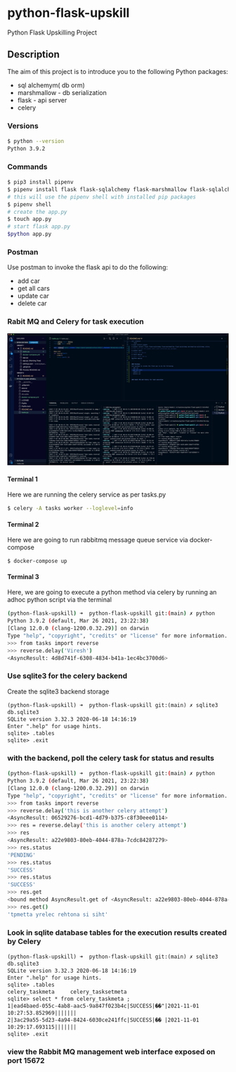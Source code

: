 # python-flask-upskill
Python Flask Upskilling Project  

## Description
The aim of this project is to introduce you to the following Python packages:
- sql alchemym( db orm)
- marshmallow - db serialization
- flask - api server
- celery 


### Versions
```bash
$ python --version
Python 3.9.2 
```

### Commands 
```bash
$ pip3 install pipenv
$ pipenv install flask flask-sqlalchemy flask-marshmallow flask-sqlalchemy marshmallow-sqlalchemy celery
# this will use the pipenv shell with installed pip packages
$ pipenv shell 
# create the app.py
$ touch app.py
# start flask app.py
$python app.py
```

### Postman
Use postman to invoke the flask api to do the following:
- add car
- get all cars
- update car
- delete car 


### Rabit MQ and Celery for task execution

![vscode - celery in operation](/notes/celery-vscode.png)

#### Terminal 1
Here we are running the  celery service as per tasks.py
```bash
$ celery -A tasks worker --loglevel=info
```
#### Terminal 2
Here we are going to run rabbitmq message queue service via docker-compose
```
$ docker-compose up
```
#### Terminal 3
Here, we are going to execute a python method via celery by running an adhoc python script via the terminal
```bash
(python-flask-upskill) ➜  python-flask-upskill git:(main) ✗ python
Python 3.9.2 (default, Mar 26 2021, 23:22:38) 
[Clang 12.0.0 (clang-1200.0.32.29)] on darwin
Type "help", "copyright", "credits" or "license" for more information.
>>> from tasks import reverse
>>> reverse.delay('Viresh')
<AsyncResult: 4d8d741f-6308-4834-b41a-1ec4bc3700d6>
```


### Use sqlite3 for the celery backend
Create the sqlite3 backend storage
```
(python-flask-upskill) ➜  python-flask-upskill git:(main) ✗ sqlite3 db.sqlite3
SQLite version 3.32.3 2020-06-18 14:16:19
Enter ".help" for usage hints.
sqlite> .tables
sqlite> .exit
```
### with the backend, poll the celery task for status and results
```bash
(python-flask-upskill) ➜  python-flask-upskill git:(main) ✗ python
Python 3.9.2 (default, Mar 26 2021, 23:22:38) 
[Clang 12.0.0 (clang-1200.0.32.29)] on darwin
Type "help", "copyright", "credits" or "license" for more information.
>>> from tasks import reverse
>>> reverse.delay('this is another celery attempt')
<AsyncResult: 06529276-bcd1-4d79-b375-c8f30eee0114>
>>> res = reverse.delay('this is another celery attempt')
>>> res
<AsyncResult: a22e9803-80eb-4044-878a-7cdc84287279>
>>> res.status
'PENDING'
>>> res.status
'SUCCESS'
>>> res.status
'SUCCESS'
>>> res.get
<bound method AsyncResult.get of <AsyncResult: a22e9803-80eb-4044-878a-7cdc84287279>>
>>> res.get()
'tpmetta yrelec rehtona si siht'
```
### Look in sqlite database tables for the execution results created by Celery
```
(python-flask-upskill) ➜  python-flask-upskill git:(main) ✗ sqlite3 db.sqlite3
SQLite version 3.32.3 2020-06-18 14:16:19
Enter ".help" for usage hints.
sqlite> .tables
celery_taskmeta     celery_tasksetmeta
sqlite> select * from celery_taskmeta ;
1|ead4baed-055c-4ab8-aac5-9a847f023b4c|SUCCESS|��"|2021-11-01 10:27:53.852969|||||||
2|3ac29a55-5d23-4a94-8424-6030ce241ffc|SUCCESS|�� |2021-11-01 10:29:17.693115|||||||
sqlite> .exit
```

### view the Rabbit MQ management web interface exposed on port 15672